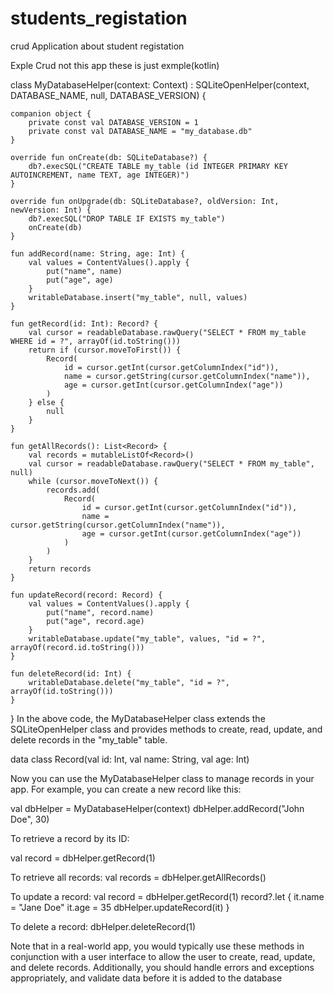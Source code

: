 # students_registation
crud Application about student registation

Exple Crud not this app these is just exmple(kotlin)

class MyDatabaseHelper(context: Context) : SQLiteOpenHelper(context, DATABASE_NAME, null, DATABASE_VERSION) {

    companion object {
        private const val DATABASE_VERSION = 1
        private const val DATABASE_NAME = "my_database.db"
    }

    override fun onCreate(db: SQLiteDatabase?) {
        db?.execSQL("CREATE TABLE my_table (id INTEGER PRIMARY KEY AUTOINCREMENT, name TEXT, age INTEGER)")
    }

    override fun onUpgrade(db: SQLiteDatabase?, oldVersion: Int, newVersion: Int) {
        db?.execSQL("DROP TABLE IF EXISTS my_table")
        onCreate(db)
    }

    fun addRecord(name: String, age: Int) {
        val values = ContentValues().apply {
            put("name", name)
            put("age", age)
        }
        writableDatabase.insert("my_table", null, values)
    }

    fun getRecord(id: Int): Record? {
        val cursor = readableDatabase.rawQuery("SELECT * FROM my_table WHERE id = ?", arrayOf(id.toString()))
        return if (cursor.moveToFirst()) {
            Record(
                id = cursor.getInt(cursor.getColumnIndex("id")),
                name = cursor.getString(cursor.getColumnIndex("name")),
                age = cursor.getInt(cursor.getColumnIndex("age"))
            )
        } else {
            null
        }
    }

    fun getAllRecords(): List<Record> {
        val records = mutableListOf<Record>()
        val cursor = readableDatabase.rawQuery("SELECT * FROM my_table", null)
        while (cursor.moveToNext()) {
            records.add(
                Record(
                    id = cursor.getInt(cursor.getColumnIndex("id")),
                    name = cursor.getString(cursor.getColumnIndex("name")),
                    age = cursor.getInt(cursor.getColumnIndex("age"))
                )
            )
        }
        return records
    }

    fun updateRecord(record: Record) {
        val values = ContentValues().apply {
            put("name", record.name)
            put("age", record.age)
        }
        writableDatabase.update("my_table", values, "id = ?", arrayOf(record.id.toString()))
    }

    fun deleteRecord(id: Int) {
        writableDatabase.delete("my_table", "id = ?", arrayOf(id.toString()))
    }
}
In the above code, the MyDatabaseHelper class extends the SQLiteOpenHelper class and provides methods to create, read, update, 
and delete records in the "my_table" table.

data class Record(val id: Int, val name: String, val age: Int)

Now you can use the MyDatabaseHelper class to manage records in your app. For example, you can create a new record like this:


val dbHelper = MyDatabaseHelper(context)
dbHelper.addRecord("John Doe", 30)

To retrieve a record by its ID:

val record = dbHelper.getRecord(1)

To retrieve all records:
val records = dbHelper.getAllRecords()

To update a record:
val record = dbHelper.getRecord(1)
record?.let {
    it.name = "Jane Doe"
    it.age = 35
    dbHelper.updateRecord(it)
}

To delete a record:
dbHelper.deleteRecord(1)

Note that in a real-world app, you would typically use these methods in conjunction with a user interface to allow the user to create, read, update, and delete records. 
Additionally, 
you should handle errors and exceptions appropriately, and validate data before it is added to the database

